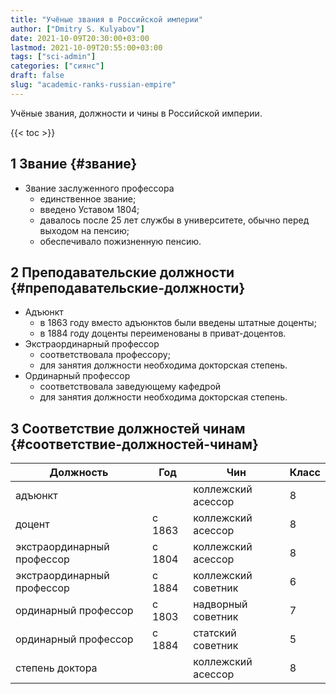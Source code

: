 ```yaml
---
title: "Учёные звания в Российской империи"
author: ["Dmitry S. Kulyabov"]
date: 2021-10-09T20:30:00+03:00
lastmod: 2021-10-09T20:55:00+03:00
tags: ["sci-admin"]
categories: ["сиянс"]
draft: false
slug: "academic-ranks-russian-empire"
---
```


Учёные звания, должности и чины в Российской империи.

<!--more-->

{{< toc >}}


## <span class="section-num">1</span> Звание {#звание}

-   Звание заслуженного профессора
    -   единственное звание;
    -   введено Уставом 1804;
    -   давалось после 25 лет службы в университете, обычно перед выходом на пенсию;
    -   обеспечивало пожизненную пенсию.


## <span class="section-num">2</span> Преподавательские должности {#преподавательские-должности}

-   Адъюнкт
    -   в 1863 году вместо адъюнктов были введены штатные доценты;
    -   в 1884 году доценты переименованы в приват-доцентов.
-   Экстраординарный профессор
    -   соответствовала профессору;
    -   для занятия должности необходима докторская степень.
-   Ординарный профессор
    -   соответствовала заведующему кафедрой
    -   для занятия должности необходима докторская степень.


## <span class="section-num">3</span> Соответствие должностей чинам {#соответствие-должностей-чинам}

| Должность                  | Год    | Чин                 | Класс |
|----------------------------|--------|---------------------|-------|
| адъюнкт                    |        | коллежский асессор  | 8     |
| доцент                     | с 1863 | коллежский асессор  | 8     |
| экстраординарный профессор | с 1804 | коллежский асессор  | 8     |
| экстраординарный профессор | с 1884 | коллежский советник | 6     |
| ординарный профессор       | с 1803 | надворный советник  | 7     |
| ординарный профессор       | с 1884 | статский советник   | 5     |
| степень доктора            |        | коллежский асессор  | 8     |
